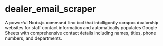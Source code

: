 # dealer_email_scraper
A powerful Node.js command-line tool that intelligently scrapes dealership websites for staff contact information and automatically populates Google Sheets with comprehensive contact details including names, titles, phone numbers, and departments.
